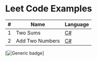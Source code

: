 # Leet Code Examples

| # | Name | Language |
| --- | --- | --- |
| 1 | Two Sums | [C#](https://github.com/evanallen13/Code-Interview-Questions/blob/main/C%23/LeetCode/001_TwoSums.cs)|
| 2 | Add Two Numbers |[C#](https://github.com/evanallen13/Code-Interview-Questions/blob/main/C%23/LeetCode/002_AddTwoNumbers.cs) |
[![Generic badge](https://img.shields.io/badge/<SUBJECT>-<EASY>-<COLOR>.svg)]